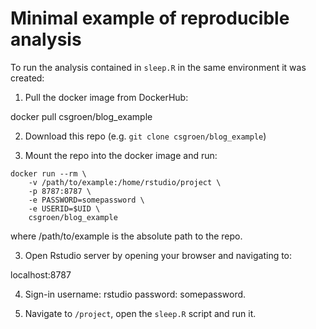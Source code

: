 # Minimal example of reproducible analysis

To run the analysis contained in `sleep.R` in the same environment it was created:

1.  Pull the docker image from DockerHub:

docker pull csgroen/blog_example

2.  Download this repo (e.g. `git clone csgroen/blog_example`)

3.  Mount the repo into the docker image and run:


```
docker run --rm \
    -v /path/to/example:/home/rstudio/project \
    -p 8787:8787 \
    -e PASSWORD=somepassword \
    -e USERID=$UID \
    csgroen/blog_example
```

where /path/to/example is the absolute path to the repo.

3.  Open Rstudio server by opening your browser and navigating to:

localhost:8787

4.  Sign-in username: rstudio password: somepassword.

5.  Navigate to `/project`, open the `sleep.R` script and run it.

